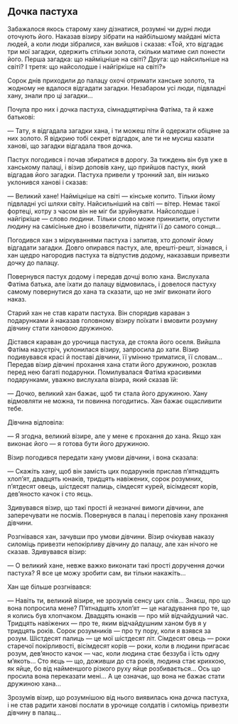 ## Дочка пастуха

Забажалося якось старому хану дізнатися, розумні чи дурні люди оточують його.
Наказав візиру зібрати на найбільшому майдані міста людей, а коли люди зібралися, хан вийшов і сказав: «Той, хто відгадає три мої загадки, одержить стільки золота, скільки матиме сил понести його.
Перша загадка: що найміцніше на світі?
Друга: що найсильніше на світі?
І третя: що найсолодше і найгіркіше на світі?»

Сорок днів приходили до палацу охочі отримати ханське золото, та жодному не вдалося відгадати загадки.
Незабаром усі люди, підвладні хану, знали про ці загадки...

Почула про них і дочка пастуха, сімнадцятирічна Фатіма, та й каже батькові:

— Тату, я відгадала загадки хана, і ти можеш піти й одержати обіцяне за них золото.
Я відкрию тобі секрет відгадок, але ти не мусиш казати ханові, що загадки відгадала твоя дочка.

Пастух погодився і почав збиратися в дорогу.
За тиждень він був уже в ханському палаці, і візир доповів хану, що прийшов пастух, який відгадав його загадки.
Пастуха привели у тронний зал, він низько уклонився ханові і сказав:

— Великий хане!
Найміцніше на світі — кінське копито.
Тільки йому підвладні усі шляхи світу.
Найсильніший на світі — вітер.
Немає такої фортеці, котру з часом він не міг би зруйнувати.
Найсолодше і найгіркіше — слово людини.
Тільки слово може принизити, опустити людину на самісіньке дно і возвеличити, підняти її до самого сонця...

Погодився хан з міркуваннями пастуха і запитав, хто допоміг йому відгадати загадки.
Довго опирався пастух, але, врешті-решт, зізнався, і хан щедро нагородив пастуха та відпустив додому, наказавши привезти дочку до палацу.

Повернувся пастух додому і передав дочці волю хана.
Вислухала Фатіма батька, але їхати до палацу відмовилась, і довелося пастуху самому повернутися до хана та сказати, що не зміг виконати його наказ.

Старий хан не став карати пастуха.
Він спорядив караван з подарунками й наказав головному візиру поїхати і вмовити розумну дівчину стати хановою дружиною.

Дістався караван до урочища пастуха, де стояла його оселя.
Вийшла Фатіма назустріч, уклонилася візиру, запросила до хати.
Візир подивувався красі й поставі дівчини, її умінню триматися, її словам...
Передав візир дівчині прохання хана стати його дружиною, розклав перед нею багаті подарунки.
Помилувалася Фатіма красивими подарунками, уважно вислухала візира, який сказав їй:

— Дочко, великий хан бажає, щоб ти стала його дружиною.
Хану відмовляти не можна, ти повинна погодитись.
Хан бажає ощасливити тебе.

Дівчина відповіла:

— Я згодна, великий візире, але у мене є прохання до хана.
Якщо хан виконає його — я готова бути його дружиною.

Візир погодився передати хану умови дівчини, і вона сказала:

— Скажіть хану, щоб він замість цих подарунків прислав п’ятнадцять хлоп’ят, двадцять юнаків, тридцять навіжених, сорок розумних, п’ятдесят овець, шістдесят палиць, сімдесят курей, вісімдесят корів, дев’яносто качок і сто яєць.

Здивувався візир, що такі прості й незначні вимоги дівчини, але заперечувати не посмів.
Повернувся в палац і переповів хану прохання дівчини.

Розгнівався хан, зачувши про умови дівчини.
Візир очікував наказу силоміць привезти непокірливу дівчину до палацу, але хан нічого не сказав.
Здивувався візир:

— О великий хане, невже важко виконати такі прості доручення дочки пастуха?
Я все це можу зробити сам, ви тільки накажіть...

Хан ще більше розгнівався:

— Навіть ти, великий візире, не зрозумів сенсу цих слів...
Знаєш, про що вона попросила мене?
П’ятнадцять хлоп’ят — це нагадування про те, що я колись був хлопчаком.
Двадцять юнаків — про мій відчайдушний час.
Тридцять навіжених — про те, яким відчайдушним ханом був я у тридцять років.
Сорок розумників — про ту пору, коли я взявся за розум.
Шістдесят палиць — це мої шістдесят літ.
Сімдесят овець — роки старечої покірливості, вісімдесят корів — роки, коли в людини пригасає розум, дев’яносто качок — час, коли людина стає беззуба і їсть одну м’якоть...
Сто яєць — що, доживши до ста років, людина стає крихкою, як яйце, бо від найменшого різкого руху яйце розбивається...
Ось що просила вона переказати мені...
А це означає, що вона не бажає стати дружиною хана...

Зрозумів візир, що розумнішою від нього виявилась юна дочка пастуха, і не став радити ханові послати в урочище солдатів і силоміць привезти дівчину в палац...
